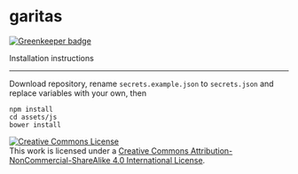 garitas
=======

[![Greenkeeper badge](https://badges.greenkeeper.io/reaktivo/garitas.svg)](https://greenkeeper.io/)

Installation instructions
_______

Download repository, rename `secrets.example.json` to `secrets.json` and replace variables with your own, then
    
    npm install
    cd assets/js
    bower install
    
<a rel="license" href="http://creativecommons.org/licenses/by-nc-sa/4.0/"><img alt="Creative Commons License" style="border-width:0" src="https://i.creativecommons.org/l/by-nc-sa/4.0/88x31.png" /></a><br />This work is licensed under a <a rel="license" href="http://creativecommons.org/licenses/by-nc-sa/4.0/">Creative Commons Attribution-NonCommercial-ShareAlike 4.0 International License</a>.
